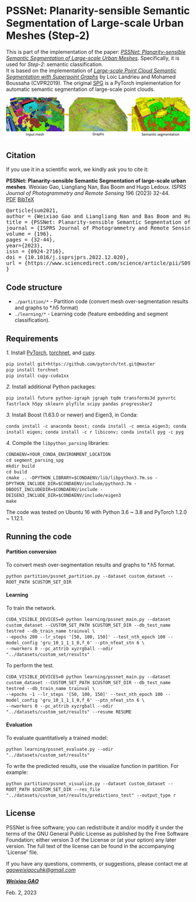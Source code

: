 
# PSSNet: **P**lanarity-sensible **S**emantic **S**egmentation of Large-scale Urban Meshes (Step-2)

This is part of the implementation of the paper: [*PSSNet: Planarity-sensible Semantic Segmentation of Large-scale Urban Meshes*](https://www.sciencedirect.com/science/article/pii/S0924271622003355). 
Specifically, it is used for *Step-2*: semantic classification.    
It is based on the implementation of [*Large-scale Point Cloud Semantic Segmentation with Superpoint Graphs*](https://openaccess.thecvf.com/content_cvpr_2018/papers/Landrieu_Large-Scale_Point_Cloud_CVPR_2018_paper.pdf) by Loic Landrieu and Mohamed Boussaha (CVPR2019).
The original [SPG](https://github.com/loicland/superpoint_graph) is a PyTorch implementation for automatic semantic segmentation of large-scale point clouds.

<div align="center">    
<img src="../images/step2.png" width="800px" />
</div>

## Citation

If you use it in a scientific work, we kindly ask you to cite it:

<div class="filteredelement"><strong>PSSNet: Planarity-sensible Semantic Segmentation of large-scale urban meshes</strong>. Weixiao Gao, Liangliang Nan, Bas Boom and Hugo Ledoux. <em> ISPRS Journal of Photogrammetry and Remote Sensing</em> 196 (2023) 32-44. <br/><a href="https://www.sciencedirect.com/science/article/pii/S0924271622003355"><i class="fas fa-external-link-alt"></i> PDF</a> <a href="#myref" data-toggle="collapse"><i class="fas fa-caret-square-down"></i> BibTeX</a> <div id="myref" class="collapse" tabindex="-1"><pre class="bibtex">@article{sum2021,
author = {Weixiao Gao and Liangliang Nan and Bas Boom and Hugo Ledoux},
title = {PSSNet: Planarity-sensible Semantic Segmentation of large-scale urban meshes},
journal = {ISPRS Journal of Photogrammetry and Remote Sensing},
volume = {196},
pages = {32-44},
year={2023},
issn = {0924-2716},
doi = {10.1016/j.isprsjprs.2022.12.020},
url = {https://www.sciencedirect.com/science/article/pii/S0924271622003355},
}
</pre></div></div>

## Code structure
* `./partition/*` - Partition code (convert mesh over-segmentation results and graphs to *.h5 format)
* `./learning/*` - Learning code (feature embedding and segment classification).

## Requirements 

*1.* Install [PyTorch](https://pytorch.org), [torchnet](https://github.com/pytorch/tnt), and [cupy](https://docs.cupy.dev/en/stable/install.html).
```
pip install git+https://github.com/pytorch/tnt.git@master
pip install torchnet
pip install cupy-cuda1xx
``` 

*2.* Install additional Python packages:
```
pip install future python-igraph jgraph tqdm transforms3d pynvrtc fastrlock h5py sklearn plyfile scipy pandas progressbar2
```

*3.* Install Boost (1.63.0 or newer) and Eigen3, in Conda:<br>
```
conda install -c anaconda boost; conda install -c omnia eigen3; conda install eigen; conda install -c r libiconv; conda install pyg -c pyg
```

*4.* Compile the ```libpython_parsing``` libraries:
```
CONDAENV=YOUR_CONDA_ENVIRONMENT_LOCATION
cd segment_parsing_spg
mkdir build
cd build
cmake .. -DPYTHON_LIBRARY=$CONDAENV/lib/libpython3.7m.so -DPYTHON_INCLUDE_DIR=$CONDAENV/include/python3.7m -DBOOST_INCLUDEDIR=$CONDAENV/include -DEIGEN3_INCLUDE_DIR=$CONDAENV/include/eigen3
make
```
The code was tested on Ubuntu 16 with Python 3.6 ~ 3.8 and PyTorch 1.2.0 ~ 1.12.1.

## Running the code

#### Partition conversion
To convert mesh over-segmentation results and graphs to *.h5 format.
```
python partition/pssnet_partition.py --dataset custom_dataset --ROOT_PATH $CUSTOM_SET_DIR
``` 

#### Learning
To train the network.
```
CUDA_VISIBLE_DEVICES=0 python learning/pssnet_main.py --dataset custom_dataset --CUSTOM_SET_PATH $CUSTOM_SET_DIR --db_test_name testred --db_train_name trainval \
--epochs 200 --lr_steps '[50, 100, 150]' --test_nth_epoch 100 --model_config 'gru_10_1_1_1_0,f_6' --ptn_nfeat_stn 6 \
--nworkers 0 --pc_attrib xyzrgball --odir "../datasets/custom_set/results"
```

To perform the test.
```
CUDA_VISIBLE_DEVICES=0 python learning/pssnet_main.py --dataset custom_dataset --CUSTOM_SET_PATH $CUSTOM_SET_DIR --db_test_name testred --db_train_name trainval \
--epochs -1 --lr_steps '[50, 100, 150]' --test_nth_epoch 100 --model_config 'gru_10_1_1_1_0,f_6' --ptn_nfeat_stn 6 \
--nworkers 0 --pc_attrib xyzrgball --odir "../datasets/custom_set/results" --resume RESUME
```
#### Evaluation

To evaluate quantitatively a trained model: 
```
python learning/pssnet_evaluate.py --odir "../datasets/custom_set/results"
``` 

To write the predicted results, use the visualize function in partition. For example:
```
python partition/pssnet_visualize.py --dataset custom_dataset --ROOT_PATH $CUSTOM_SET_DIR --res_file "../datasets/custom_set/results/predictions_test" --output_type r
```

## License
PSSNet is free software; you can redistribute it and/or modify it under the terms of the 
GNU General Public License as published by the Free Software Foundation; either version 3
of the License or (at your option) any later version. The full text of the license can be
found in the accompanying 'License' file.

If you have any questions, comments, or suggestions, please contact me at <i>gaoweixiaocuhk@gmail.com</i>

[<b><i>Weixiao GAO</i></b>](https://3d.bk.tudelft.nl/weixiao/)

Feb. 2, 2023
